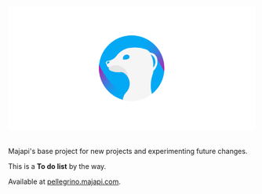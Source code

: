 <img src="hero.png" alt="Majapi">
<br />
<br />

Majapi's base project for new projects and experimenting future changes.

This is a **To do list** by the way.

Available at [pellegrino.majapi.com](https://pellegrino.majapi.com).

